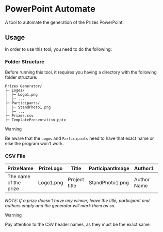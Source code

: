﻿# PowerPoint Automate

A tool to automate the generation of the Prizes PowerPoint.

## Usage

In order to use this tool, you need to do the following:

### Folder Structure

Before running this tool, it requires you having a directory with the following folder structure:

```
Prizes Generator/
├─ Logos/
│  ├─ Logo1.png
│  ├─ ...
├─ Participants/
│  ├─ StandPhoto1.png
│  ├─ ...
├─ Prizes.csv
├─ TemplatePresentation.pptx
```

> [!WARNING]  
> Be aware that the `Logos` and `Participants` need to have that exact name or else the program won't work.

### CSV File

| PrizeName             | PrizeLogo | Title         | ParticipantImage | Author1     | Author2 | Author3 | Author4 |
|-----------------------|-----------|---------------|------------------|-------------|---------|---------|---------|
| The name of the prize | Logo1.png | Project title | StandPhoto1.png  | Author Name |         |         |         |

_NOTE: If a prize doesn't have any winner, leave the title, participant and authors empty and the generator will mark
them as so._

> [!WARNING]  
> Pay attention to the CSV header names, as they must be the exact same.
